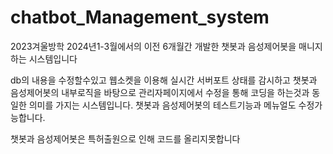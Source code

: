 # chatbot_Management_system

2023겨울방학 2024년1-3월에서의 이전 6개월간 개발한 챗봇과 음성제어봇을 매니지 하는 시스템입니다

db의 내용을 수정할수있고 웹소켓을 이용해 실시간 서버포트 상태를 감시하고 챗봇과 음성제어봇의 내부로직을 바탕으로 관리자페이지에서 수정을 통해 코딩을 하는것과 동일한 의미를 가지는 시스템입니다. 
챗봇과 음성제어봇의 테스트기능과 메뉴얼도 수정가능합니다. 

챗봇과 음성제어봇은 특허출원으로 인해 코드를 올리지못합니다
